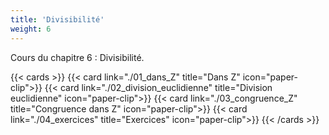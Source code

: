 ```yaml
---
title: 'Divisibilité'
weight: 6
---
```

Cours du chapitre 6 : Divisibilité.

{{< cards >}}
  {{< card link="./01_dans_Z" title="Dans Z" icon="paper-clip">}}
  {{< card link="./02_division_euclidienne" title="Division euclidienne" icon="paper-clip">}}
  {{< card link="./03_congruence_Z" title="Congruence dans Z" icon="paper-clip">}}
  {{< card link="./04_exercices" title="Exercices" icon="paper-clip">}}
{{< /cards >}}
